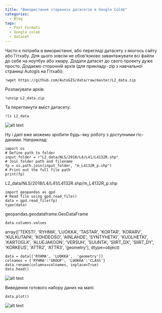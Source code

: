 ```yaml
---
title: "Використання сторонніх датасетів в Google Colab"
categories:
  - Blog
tags:
  - Post Formats
  - Google colab
  - dataset
---
```




Часто є потреба в використанні, або перегляді датасету з якогось сайту або Гітхабу. Для цього зовсім не обов'язково завантажувати всі файли до себе на ноутбук або хмару.
Додати датасет до свого проекту дуже просто.
Додаємо сторонній архів (для прикладу - zip з навчальної страниці Autogis на Гітхабі):

    !wget https://github.com/AutoGIS/data/raw/master/L2_data.zip

Розпакувати архів:

    !unzip L2_data.zip

Та переглянути вміст датасету:

    !ls L2_data

![alt text](https://cdn-images-1.medium.com/max/1600/1*QXnDNx2hfC9hGckMYaVGgA.png?raw=true)

Ну і далі вже можемо зробити будь - яку роботу з доступними гіс-даними. Наприклад:

    import os
    # Define path to folder
    input_folder = r"L2_data/NLS/2018/L4/L41/L4132R.shp"
    # Join folder path and filename
    fp = os.path.join(input_folder, "m_L4132R_p.shp")
    # Print out the full file path
    print(fp)

L2_data/NLS/2018/L4/L41/L4132R.shp/m_L4132R_p.shp

    import geopandas as gpd
    # Read file using gpd.read_file()
    data = gpd.read_file(fp)
    type(data)

geopandas.geodataframe.GeoDataFrame

    data.columns.values

array(['TEKSTI', 'RYHMA', 'LUOKKA', 'TASTAR', 'KORTAR', 'KORARV', 'KULKUTAPA', 'KOHDEOSO', 'AINLAHDE', 'SYNTYHETKI', 'KUOLHETKI', 'KARTOGLK', 'ALUEJAKOON', 'VERSUH', 'SUUNTA', 'SIIRT_DX', 'SIIRT_DY', 'KORKEUS', 'ATTR2', 'ATTR3', 'geometry'], dtype=object)

    data = data[['RYHMA', 'LUOKKA',  'geometry']]
    colnames = {'RYHMA':'GROUP', 'LUOKKA':'CLASS'}
    data.rename(columns=colnames, inplace=True)
    data.head()

![alt text](https://cdn-images-1.medium.com/max/1600/1*kegLR1AHCoJGLDJNkO7gOw.png?raw=true)

Виведення готового набору даних на мапі:

    data.plot()

![alt text](https://cdn-images-1.medium.com/max/1600/1*YDtmxmnrkkr37ji9RwD6Qg.png?raw=true)